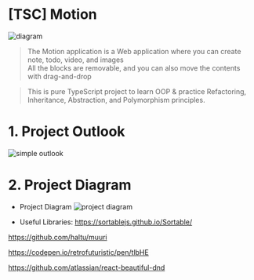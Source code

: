 [TSC] Motion
======================
![diagram](https://github.com/Rosa-Kang/motion/assets/49248131/4207d596-3a3d-4267-87fe-c49a230431d8)
> The Motion application is a Web application where you can create note, todo, video, and images    
> All the blocks are removable, and you can also move the contents with drag-and-drop

> This is pure TypeScript project to learn OOP & practice Refactoring, Inheritance, Abstraction, and Polymorphism principles.


# 1. Project Outlook
![simple outlook](https://github.com/Rosa-Kang/motion/assets/49248131/7ef53c39-7e1d-4c49-a728-4d22ffd46fb3)


# 2. Project Diagram

* Project Diagram
![project diagram](https://github.com/Rosa-Kang/motion/assets/49248131/b0d27e6d-3ef9-41b6-9c1b-15142fe81980)


* Useful Libraries:
https://sortablejs.github.io/Sortable/

https://github.com/haltu/muuri

https://codepen.io/retrofuturistic/pen/tlbHE

https://github.com/atlassian/react-beautiful-dnd

